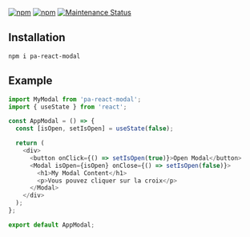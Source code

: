 <a href="https://www.npmjs.com/package/pa-react-modal"><img alt="npm" src="https://img.shields.io/npm/dw/pa-react-modal"></a>
<a href="https://www.npmjs.com/package/pa-react-modal"><img alt="npm" src="https://img.shields.io/npm/v/pa-react-modal"></a>
<a href="https://www.npmjs.com/package/pa-react-modal">
<img alt="Maintenance Status" src="https://img.shields.io/badge/maintenance-active-green.svg" />
</a>


## Installation

```
npm i pa-react-modal
```
## Example

```js
import MyModal from 'pa-react-modal';
import { useState } from 'react';

const AppModal = () => {
  const [isOpen, setIsOpen] = useState(false);

  return (
    <div>
      <button onClick={() => setIsOpen(true)}>Open Modal</button>
      <Modal isOpen={isOpen} onClose={() => setIsOpen(false)}>
        <h1>My Modal Content</h1>
        <p>Vous pouvez cliquer sur la croix</p>
      </Modal>
    </div>
  );
};

export default AppModal;
```
